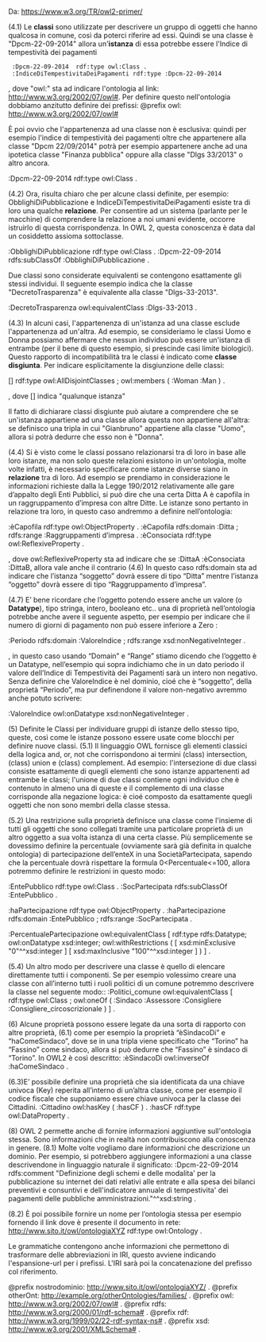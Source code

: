 Da: https://www.w3.org/TR/owl2-primer/

(4.1) Le **classi** sono utilizzate per descrivere un gruppo di oggetti che hanno qualcosa in comune, così da poterci riferire ad essi. 
Quindi se una classe è "Dpcm-22-09-2014" allora un'**istanza** di essa potrebbe essere l'Indice di tempestività dei pagamenti

```Turtle
 :Dpcm-22-09-2014  rdf:type owl:Class .
 :IndiceDiTempestivitaDeiPagamenti rdf:type :Dpcm-22-09-2014
```

, dove "owl:" sta ad indicare l'ontologia al link: http://www.w3.org/2002/07/owl#. Per definire questo nell'ontologia
dobbiamo anzitutto definire dei prefissi: @prefix owl: <http://www.w3.org/2002/07/owl#>

È poi ovvio che l'appartenenza ad una classe non è esclusiva: quindi per esempio l'indice di tempestività dei pagamenti 
oltre che appartenere alla classe "Dpcm 22/09/2014" potrà per esempio appartenere 
anche ad una ipotetica classe "Finanza pubblica" oppure alla classe "Dlgs 33/2013" o altro ancora.

:Dpcm-22-09-2014  rdf:type owl:Class .

(4.2) Ora, risulta chiaro che per alcune classi definite, per esempio: ObblighiDiPubblicazione e IndiceDiTempestivitaDeiPagamenti esiste tra di loro una qualche **relazione**. Per consentire ad un sistema (parlante per le macchine) di comprendere la relazione a noi umani evidente, occorre istruirlo di questa corrispondenza. In OWL 2, questa conoscenza è data dal un cosiddetto assioma sottoclasse.

  :ObblighiDiPubblicazione  rdf:type owl:Class .
 :Dpcm-22-09-2014 rdfs:subClassOf :ObblighiDiPubblicazione .

 Due classi sono considerate equivalenti se contengono esattamente gli stessi individui. 
 Il seguente esempio indica che la classe "DecretoTrasparenza" è equivalente alla classe "Dlgs-33-2013".
 
 :DecretoTrasparenza owl:equivalentClass :Dlgs-33-2013 .

(4.3) In alcuni casi, l'appartenenza di un'istanza ad una classe esclude l'appartenenza ad un'altra.
Ad esempio, se consideriamo le classi Uomo e Donna possiamo affermare che nessun individuo può essere un'istanza di entrambe
(per il bene di questo esempio, si prescinde casi limite biologici). Questo rapporto di incompatibilità tra le classi è indicato come
 **classe disgiunta**. Per indicare esplicitamente la disgiunzione delle classi:
 
 []  rdf:type     owl:AllDisjointClasses ;
     owl:members  ( :Woman  :Man ) .
     
 , dove [] indica "qualunque istanza"
 
Il fatto di dichiarare classi disgiunte può aiutare a comprendere che se un'istanza appartiene ad una classe allora questa non appartiene all'altra: se definisco una tripla in cui "Gianbruno" appartiene alla classe "Uomo", allora si potrà dedurre che esso non è "Donna".

(4.4) Si è visto come le classi possano relazionarsi tra di loro in base alle loro istanze, ma non solo queste relazioni esistono in un'ontologia, molte volte infatti, è necessario specificare come istanze diverse siano in **relazione** tra di loro.
Ad esempio se prendiamo in considerazione le informazioni richieste dalla la Legge 190/2012 relativamente alle gare d’appalto degli Enti Pubblici, si può dire che una certa Ditta A è capofila in un raggruppamento d’impresa con altre Ditte. Le istanze sono pertanto in relazione tra loro, in questo caso andremmo a definire nell’ontologia:

:èCapofila rdf:type owl:ObjectProperty .
:èCapofila rdfs:domain      :Ditta ;
           rdfs:range       :Raggruppamenti d’impresa .
:èConsociata  rdf:type  owl:ReflexiveProperty .

, dove owl:ReflexiveProperty sta ad indicare che se :DittaA :èConsociata :DittaB, allora vale anche il contrario
(4.6) In questo caso rdfs:domain sta ad indicare che l’istanza “soggetto” dovrà essere di tipo “Ditta” mentre l’istanza “oggetto” dovrà essere di tipo “Raggruppamento d’impresa”.

(4.7) E’ bene ricordare che l’oggetto potendo essere anche un valore (o **Datatype**), tipo stringa, intero, booleano etc.. una di proprietà nell’ontologia potrebbe anche avere il seguente aspetto, per esempio per indicare che il numero di giorni di pagamento non può essere inferiore a Zero :

:Periodo  rdfs:domain  :ValoreIndice ;
          rdfs:range   xsd:nonNegativeInteger .

, in questo caso usando “Domain” e “Range” stiamo dicendo che l’oggetto è un Datatype, nell’esempio qui sopra indichiamo che in un dato periodo il valore dell’Indice di Tempestività dei Pagamenti sarà un intero non negativo.
Senza definire che ValoreIndice è nel dominio, cioé che è “soggetto”, della proprietà “Periodo”, ma pur definendone il valore non-negativo avremmo anche potuto scrivere:

 :ValoreIndice  owl:onDatatype  xsd:nonNegativeInteger .


(5) Definite le Classi per individuare gruppi di istanze dello stesso tipo, queste, così come le istanze possono essere usate come blocchi per definire nuove classi.
(5.1) Il linguaggio OWL fornisce gli elementi classici della logica and, or, not che corrispondono ai termini (class) intersection, (class) union e (class) complement.
Ad esempio: l'intersezione di due classi consiste esattamente di quegli elementi che sono istanze appartenenti ad entrambe le classi; l'unione di due classi contiene ogni individuo che è contenuto in almeno una di queste e il complemento di una classe corrisponde alla negazione logica: è cioé composto da esattamente quegli oggetti che non sono membri della classe stessa.

(5.2) Una restrizione sulla proprietà definisce una classe come l'insieme di tutti gli oggetti che sono collegati tramite una particolare proprietà di un altro oggetto a sua volta istanza di una certa classe. Più semplicemente se dovessimo definire la percentuale (ovviamente sarà già definita in qualche ontologia) di partecipazione dell’enteX in una SocietàPartecipata, sapendo che la percentuale dovrà rispettare la formula 0<Percentuale<=100, allora potremmo definire le restrizioni in questo modo:

:EntePubblico  rdf:type owl:Class .
:SocPartecipata    rdfs:subClassOf :EntePubblico .

:haPartecipazione rdf:type owl:ObjectProperty .
:haPartecipazione rdfs:domain  :EntePubblico ;
                  rdfs:range   :SocPartecipata  .

:PercentualePartecipazione  owl:equivalentClass
[ rdf:type       rdfs:Datatype;
  owl:onDatatype xsd:integer;
  owl:withRestrictions (
     [ xsd:minExclusive "0"^^xsd:integer ]
     [ xsd:maxInclusive "100"^^xsd:integer ]
  )
] .

(5.4) Un altro modo per descrivere una classe è quello di elencare direttamente tutti i componenti. Se per esempio volessimo creare una classe con all’interno tutti i ruoli politici di un comune potremmo descrivere la classe nel seguente modo::
:Politici_comune  owl:equivalentClass  [
   rdf:type   owl:Class ;
   owl:oneOf  ( :Sindaco  :Assessore  :Consigliere  :Consigliere_circoscrizionale )
 ] .

(6) Alcune proprietà possono essere legate da una sorta di rapporto con altre proprietà, (6.1) come per esempio la proprietà “èSindacoDi” e “haComeSindaco”, dove se in una tripla viene specificato che “Torino” ha “Fassino” come sindaco, allora si può dedurre che “Fassino” è sindaco di “Torino”. In OWL2 è così descritto:
:èSindacoDi owl:inverseOf :haComeSindaco .

(6.3)E’ possibile definire una proprietà che sia identificata da una chiave univoca (Key) reperita all’interno di un’altra classe, come per esempio il codice fiscale che supponiamo essere chiave univoca per la classe dei Cittadini.
:Cittadino  owl:hasKey  ( :hasCF ) .
:hasCF  rdf:type  owl:DataProperty .

(8) OWL 2 permette anche di fornire informazioni aggiuntive sull'ontologia stessa. Sono informazioni che in realtà non contribuiscono alla conoscenza in genere.
(8.1) Molte volte vogliamo dare informazioni che descrizione un dominio. Per esempio, si potrebbero aggiungere informazioni a una classe descrivendone in linguaggio naturale il significato:
:Dpcm-22-09-2014  rdfs:comment "Definizione degli schemi e delle modalita' per la pubblicazione su internet dei dati relativi alle entrate e alla spesa dei bilanci preventivi e consuntivi e dell'indicatore annuale di tempestivita' dei pagamenti delle pubbliche amministrazioni."^^xsd:string .

(8.2) È poi possibile fornire un nome per l’ontologia stessa per esempio fornendo il link dove è presente il documento in rete:
<http://www.sito.it/owl/ontologiaXYZ> rdf:type owl:Ontology .

Le grammatiche contengono anche informazioni che permettono di trasformare delle abbreviazioni in IRI, questo avviene indicando l'espansione-url per i prefissi. L'IRI sarà poi la concatenazione del prefisso col riferimento.

@prefix nostrodominio: <http://www.sito.it/owl/ontologiaXYZ/> .
@prefix otherOnt: <http://example.org/otherOntologies/families/> .
@prefix owl: <http://www.w3.org/2002/07/owl#> .
@prefix rdfs: <http://www.w3.org/2000/01/rdf-schema#> .
@prefix rdf: <http://www.w3.org/1999/02/22-rdf-syntax-ns#> .
@prefix xsd: <http://www.w3.org/2001/XMLSchema#> .



